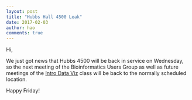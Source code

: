 ```yaml
---
layout: post
title: "Hubbs Hall 4500 Leak"
date: 2017-02-03
author: hao
comments: true
---
```


Hi,

We just got news that Hubbs 4500 will be back in service on Wednesday, so the next meeting of the Bioinformatics Users Group as well as future meetings of the [Intro Data Viz](https://github.com/Open-Data-Science-at-SIO/Intro-Data-Viz-Winter-2017) class will be back to the normally scheduled location.

Happy Friday!